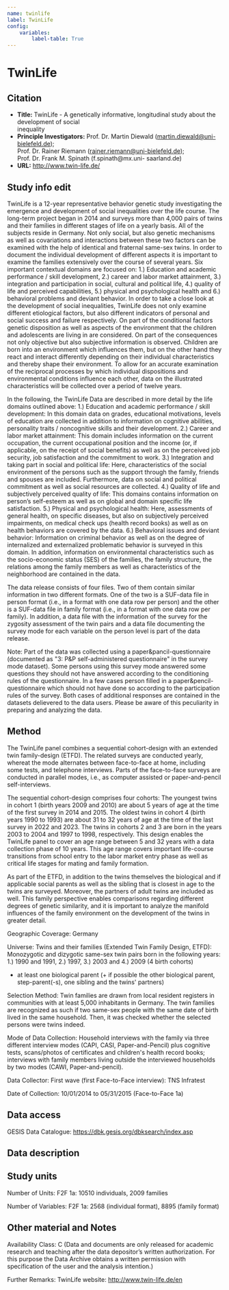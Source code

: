 ```yaml
---
name: twinlife
label: TwinLife
config:
    variables:
        label-table: True
---
```


# TwinLife

## Citation

* **Title:** TwinLife  - A genetically informative, longitudinal study about the development of social    
    inequality
* **Principle Investigators:** Prof. Dr. Martin Diewald (martin.diewald@uni-bielefeld.de);    
    Prof. Dr. Rainer Riemann (rainer.riemann@uni-bielefeld.de);    
    Prof. Dr. Frank M. Spinath (f.spinath@mx.uni- saarland.de)
* **URL:** http://www.twin-life.de/

## Study info edit

TwinLife is a 12-year representative behavior genetic study investigating the emergence and development of social inequalities over the life course.
The long-term project began in 2014 and surveys more than 4,000 pairs of twins and their families in different stages of life on a yearly basis. All of the subjects reside in Germany. Not only social, but also genetic mechanisms as well as covariations and interactions between these two factors can be examined with the help of identical and fraternal same-sex twins.
In order to document the individual development of different aspects it is important to examine the families extensively over the course of several years. Six important contextual domains are focused on: 1.) Education and academic performance / skill development, 2.) career and labor market attainment, 3.) integration and participation in social, cultural and political life, 4.) quality of life and perceived capabilities, 5.) physical and psychological health and 6.) behavioral problems and deviant behavior.
In order to take a close look at the development of social inequalities, TwinLife does not only examine different etiological factors, but also different indicators of personal and social success and failure respectively.
On part of the conditional factors genetic disposition as well as aspects of the environment that the children and adolescents are living in are considered. On part of the consequences not only objective but also subjective information is observed. Children are born into an environment which influences them, but on the other hand they react and interact differently depending on their individual characteristics and thereby shape their environment. To allow for an accurate examination of the reciprocal processes by which individual dispositions and environmental conditions influence each other, data on the illustrated characteristics will be collected over a period of twelve years.

In the following, the TwinLife Data are described in more detail by the life domains outlined above:
1.) Education and academic performance / skill development: In this domain data on grades, educational motivations, levels of education are collected in addition to information on cognitive abilities, personality traits / noncognitive skills and their development.
2.) Career and labor market attainment: This domain includes information on the current occupation, the current occupational position and the income (or, if applicable, on the receipt of social benefits) as well as on the perceived job security, job satisfaction and the commitment to work.
3.) Integration and taking part in social and political life: Here, characteristics of the social environment of the persons such as the support through the family, friends and spouses are included. Furthermore, data on social and political commitment as well as social resources are collected.
4.) Quality of life and subjectively perceived quality of life: This domains contains information on person’s self-esteem as well as on global and domain specific life satisfaction.
5.) Physical and psychological health: Here, assessments of general health, on specific diseases, but also on subjectively perceived impairments, on medical check ups (health record books) as well as on health behaviors are covered by the data.
6.) Behavioral issues and deviant behavior: Information on criminal behavior as well as on the degree of internalized and externalized problematic behavior is surveyed in this domain.
In addition, information on environmental characteristics such as the socio-economic status (SES) of the families, the family structure, the relations among the family members as well as characteristics of the neighborhood are contained in the data.

The data release consists of four files. Two of them contain similar information in two different formats. One of the two is a SUF-data file in person format (i.e., in a format with one data row per person) and the other is a SUF-data file in family format (i.e., in a format with one data row per family). In addition, a data file with the information of the survey for the zygosity assessment of the twin pairs and a data file documenting the survey mode for each variable on the person level is part of the data release. 

Note: Part of the data was collected using a paper&pancil-questionnaire (documented as "3: P&P self-administered questionnaire" in the survey mode dataset). Some persons using this survey mode answered some questions they should not have answered according to the conditioning rules of the questionnaire. In a few cases person filled in a paper&pencil-questionnaire which should not have done so according to the participation rules of the survey. Both cases of additional responses are contained in the datasets delievered to the data users. Please be aware of this peculiarity in preparing and analyzing the data.

## Method

The TwinLife panel combines a sequential cohort-design with an extended twin family-design (ETFD). The related surveys are conducted yearly, whereat the mode alternates between face-to-face at home, including some tests, and telephone interviews. Parts of the face-to-face surveys are conducted in parallel modes, i.e., as computer assisted or paper-and-pencil self-interviews.

The sequential cohort-design comprises four cohorts: The youngest twins in cohort 1 (birth years 2009 and 2010) are about 5 years of age at the time of the first survey in 2014 and 2015. The oldest twins in cohort 4 (birth years 1990 to 1993) are about 31 to 32 years of age at the time of the last survey in 2022 and 2023. The twins in cohorts 2 and 3 are born in the years 2003 to 2004 and 1997 to 1998, respectively. This design enables the TwinLife panel to cover an age range between 5 and 32 years with a data collection phase of 10 years. This age range covers important life-course transitions from school entry to the labor market entry phase as well as critical life stages for mating and family formation.

As part of the ETFD, in addition to the twins themselves the biological and if applicable social parents as well as the sibling that is closest in age to the twins are surveyed. Moreover, the partners of adult twins are included as well. This family perspective enables comparisons regarding different degrees of genetic similarity, and it is important to analyze the manifold influences of the family environment on the development of the twins in greater detail.

Geographic Coverage:
Germany
 
Universe:
Twins and their families (Extended Twin Family Design, ETFD): Monozygotic and dizygotic same-sex twin pairs born in the following years: 1.) 1990 and 1991, 2.) 1997, 3.) 2003 and 4.) 2009 (4 birth cohorts)
+ at least one biological parent
(+ if possible the other biological parent, step-parent(-s), one sibling and the twins' partners)
 
Selection Method:
Twin families are drawn from local resident registers in communities with at least 5,000 inhabitants in Germany. The twin families are recognized as such if two same-sex people with the same date of birth lived in the same household. Then, it was checked whether the selected persons were twins indeed.
 
Mode of Data Collection:
Household interviews with the family via three different interview modes (CAPI, CASI, Paper-and-Pencil) plus cognitive tests, scans/photos of certificates and children's health record books; interviews with family members living outside the interviewed households by two modes (CAWI, Paper-and-pencil).
 
Data Collector:
First wave (first Face-to-Face interview): TNS Infratest
 
Date of Collection:
10/01/2014 to 05/31/2015 (Face-to-Face 1a)

## Data access 

GESIS Data Catalogue: https://dbk.gesis.org/dbksearch/index.asp

## Data description

## Study units

Number of Units:
F2F 1a: 10510 individuals, 2009 families
 
Number of Variables:
F2F 1a: 2568 (individual format), 8895 (family format)

## Other material and Notes

Availability Class:
C (Data and documents are only released for academic research and teaching after the data depositor’s written authorization. For this purpose the Data Archive obtains a written permission with specification of the user and the analysis intention.)
 
Further Remarks:
TwinLife website: http://www.twin-life.de/en
